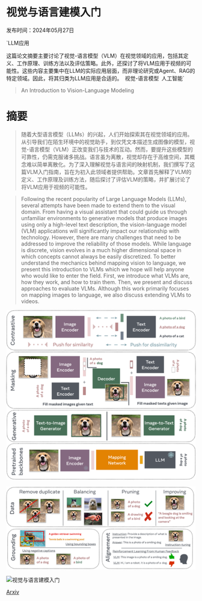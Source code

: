 # 视觉与语言建模入门

发布时间：2024年05月27日

`LLM应用

这篇论文摘要主要讨论了视觉-语言模型（VLM）在视觉领域的应用，包括其定义、工作原理、训练方法以及评估策略。此外，还探讨了将VLM应用于视频的可能性。这些内容主要集中在LLM的实际应用层面，而非理论研究或Agent、RAG的特定领域。因此，将其归类为LLM应用是合适的。` `视觉-语言模型` `人工智能`

> An Introduction to Vision-Language Modeling

# 摘要

> 随着大型语言模型（LLMs）的兴起，人们开始探索其在视觉领域的应用。从引导我们在陌生环境中的视觉助手，到仅凭文本描述生成图像的模型，视觉-语言模型（VLM）正改变我们与技术的互动。然而，要提升这些模型的可靠性，仍需克服诸多挑战。语言虽为离散，视觉却存在于高维空间，其概念难以简单离散化。为了深入理解视觉与语言间的映射机制，我们撰写了这篇VLM入门指南，旨在为初入此领域者提供帮助。文章首先解释了VLM的定义、工作原理及训练方法，随后探讨了评估VLM的策略，并扩展讨论了将VLM应用于视频的可能性。

> Following the recent popularity of Large Language Models (LLMs), several attempts have been made to extend them to the visual domain. From having a visual assistant that could guide us through unfamiliar environments to generative models that produce images using only a high-level text description, the vision-language model (VLM) applications will significantly impact our relationship with technology. However, there are many challenges that need to be addressed to improve the reliability of those models. While language is discrete, vision evolves in a much higher dimensional space in which concepts cannot always be easily discretized. To better understand the mechanics behind mapping vision to language, we present this introduction to VLMs which we hope will help anyone who would like to enter the field. First, we introduce what VLMs are, how they work, and how to train them. Then, we present and discuss approaches to evaluate VLMs. Although this work primarily focuses on mapping images to language, we also discuss extending VLMs to videos.

![视觉与语言建模入门](../../../paper_images/2405.17247/x1.png)

![视觉与语言建模入门](../../../paper_images/2405.17247/x2.png)

![视觉与语言建模入门](../../../paper_images/2405.17247/x3.png)

[Arxiv](https://arxiv.org/abs/2405.17247)